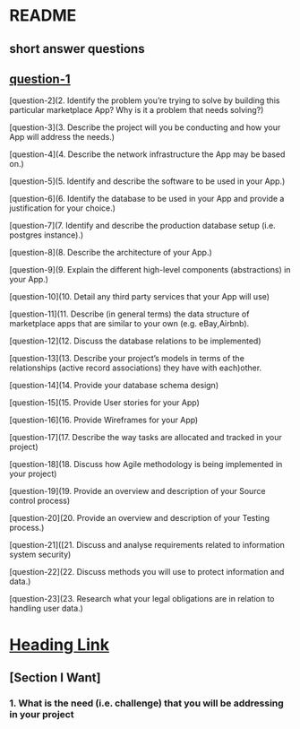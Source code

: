 # README 

## short answer questions

## [question-1](#1.-What-is-the-need-(i.e.-challenge)-that-you-will-be-addressing-in-your-project)

 [question-2](2. Identify the problem you’re trying to solve by building this particular marketplace App? Why is it a problem that needs solving?)

 [question-3](3. Describe the project will you be conducting and how your App will address the needs.)

 [question-4](4. Describe the network infrastructure the App may be based on.)

 [question-5](5. Identify and describe the software to be used in your App.)

 [question-6](6. Identify the database to be used in your App and provide a justification for your choice.)

 [question-7](7. Identify and describe the production database setup (i.e. postgres instance).)

 [question-8](8. Describe the architecture of your App.)

 [question-9](9. Explain the different high-level components (abstractions) in your App.)

 [question-10](10. Detail any third party services that your App will use)

 [question-11](11. Describe (in general terms) the data structure of marketplace apps that are similar to your own (e.g. eBay,Airbnb).

 [question-12](12. Discuss the database relations to be implemented)

 [question-13](13. Describe your project’s models in terms of the relationships (active record associations) they have with each)other.

 [question-14](14. Provide your database schema design)

 [question-15](15. Provide User stories for your App)

 [question-16](16. Provide Wireframes for your App)

 [question-17](17. Describe the way tasks are allocated and tracked in your project)

 [question-18](18. Discuss how Agile methodology is being implemented in your project)

 [question-19](19. Provide an overview and description of your Source control process)

 [question-20](20. Provide an overview and description of your Testing process.)

 [question-21]([21. Discuss and analyse requirements related to information system security)

 [question-22](22. Discuss methods you will use to protect information and data.)

 [question-23](23. Research what your legal obligations are in relation to handling user data.)



# [Heading Link](#section-i-want)

## [Section I Want] 

### 1. What is the need (i.e. challenge) that you will be addressing in your project

